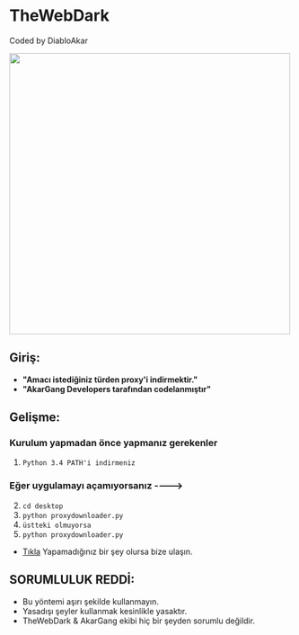 # TheWebDark
Coded by DiabloAkar

<img src="https://media.discordapp.net/attachments/860280965799870464/872048664145707018/standard_1.gif" width="500" />

## Giriş:

-  **"Amacı istediğiniz türden proxy'i indirmektir."** 
-  **"AkarGang Developers tarafından codelanmıştır"**

## Gelişme:

### Kurulum yapmadan önce yapmanız gerekenler

1. `Python 3.4 PATH'i indirmeniz`
### Eğer uygulamayı açamıyorsanız ---->
2. `cd desktop`
3. `python proxydownloader.py`
3. `üstteki olmuyorsa`
4. `python proxydownloader.py`

-  [Tıkla](https://discord.gg/akargang) Yapamadığınız bir şey olursa bize ulaşın.


## SORUMLULUK REDDİ:
- Bu yöntemi aşırı şekilde kullanmayın.
- Yasadışı şeyler kullanmak kesinlikle yasaktır.
- TheWebDark & AkarGang ekibi hiç bir şeyden sorumlu değildir.


